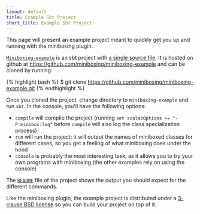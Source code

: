 ```yaml
---
layout: default
title: Example Sbt Project
short_title: Example Sbt Project
---
```


This page will present an example project meant to quickly get you up and running with the miniboxing plugin.

<a href="https://github.com/miniboxing/miniboxing-example" target="_blank"><code>Miniboxing-example</code></a> is an sbt project with <a href="https://github.com/miniboxing/miniboxing-example/blob/master/src/main/scala/miniboxing/example/Test.scala" target="_blank">a single source file</a>. It is hosted on github at <a href="https://github.com/miniboxing/miniboxing-example" target="_blank">https://github.com/miniboxing/miniboxing-example</a> and can be cloned by running:

{% highlight bash %}
$ git clone https://github.com/miniboxing/miniboxing-example.git
{% endhighlight %}

Once you cloned the project, change directory to `miniboxing-example` and run `sbt`. In the console, you'll have the following options:

 * `compile` will compile the project (running `set scalacOptions += "-P:minibox:log"` before `compile` will also log the class specialization process)
 * `run` will run the project: it will output the names of miniboxed classes for different cases, so you get a feeling of what miniboxing does under the hood
 * `console` is probably the most interesting task, as it allows you to try your own programs with miniboxing (the other examples rely on using the console)

The <a href="https://github.com/miniboxing/miniboxing-example/blob/master/README.md" target="_blank"><code>README</code></a> file of the project shows the output you should expect for the different commands.

Like the miniboxing plugin, the example project is distributed under a <a href="https://github.com/miniboxing/miniboxing-example/blob/master/LICENSE" target="_blank">3-clause BSD license</a> so you can build your project on top of it.
